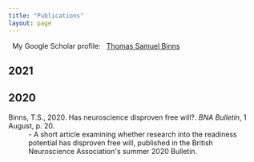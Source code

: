 ```yaml
---
title: "Publications"
layout: page
---
```


<i class="fab fa-google"></i> &nbsp; My Google Scholar profile: &nbsp; [Thomas Samuel Binns](https://scholar.google.co.uk/citations?user=S8yDxUEAAAAJ)

## 2021


## 2020

<dl>
    <dt></b>Binns, T.S.</b>, 2020. Has neuroscience disproven free will?. <i>BNA Bulletin</i>, 1 August, p. 20. <a href="\assets\images\BNA_article.pdf"><i class="<i class="fas fa-file-pdf"></i></a></dt>
    <dd>- A short article examining whether research into the readiness potential has disproven free will, published in the British Neuroscience Association's summer 2020 Bulletin.</dd>
</dl>